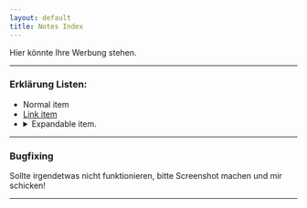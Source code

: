 ```yaml
---
layout: default
title: Notes Index
---
```


Hier könnte Ihre Werbung stehen.

* * *

### Erklärung Listen:

<ul class="custom-list">
  <li>Normal item</li>
  <li><a href="#">Link item</a></li>
  <li>
    <details>
      <summary>Expandable item.</summary>
      More content here.
    </details>
  </li>
</ul>

* * *

### Bugfixing

Sollte irgendetwas nicht funktionieren, bitte Screenshot machen und mir schicken!

* * *